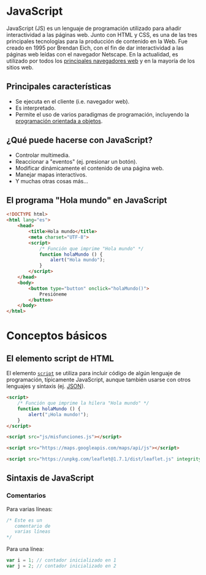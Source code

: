 # JavaScript
JavaScript (JS) es un lenguaje de programación utilizado para añadir interactividad a las páginas web. Junto con HTML y CSS, es una de las tres principales tecnologías para la producción de contenido en la Web. Fue creado en 1995 por Brendan Eich, con el fin de dar interactividad a las páginas web leídas con el navegador Netscape. En la actualidad, es utilizado por todos los [principales navegadores web](https://en.wikipedia.org/wiki/Usage_share_of_web_browsers) y en la mayoría de los sitios web.

## Principales características
* Se ejecuta en el cliente (i.e. navegador web).
* Es interpretado.
* Permite el uso de varios paradigmas de programación, incluyendo la [programación orientada a objetos](https://developer.mozilla.org/en-US/docs/Learn/JavaScript/Objects/Object-oriented_JS).

## ¿Qué puede hacerse con JavaScript?
* Controlar multimedia.
* Reaccionar a "eventos" (ej. presionar un botón).
* Modificar dinámicamente el contenido de una página web.
* Manejar mapas interactivos.
* Y muchas otras cosas más...

## El programa "Hola mundo" en JavaScript
```html
<!DOCTYPE html>
<html lang="es">
    <head>
        <title>Hola mundo</title>
        <meta charset="UTF-8"> 
        <script>
            /* Función que imprime "Hola mundo" */
            function holaMundo () {
                alert("Hola mundo");
            }        
        </script>
    </head>
    <body>
        <button type="button" onclick="holaMundo()">
            Presióneme
        </button>        
    </body>
</html>
```
# Conceptos básicos
## El elemento script de HTML
El elemento [```script```](https://developer.mozilla.org/en-US/docs/Web/HTML/Element/script) se utiliza para incluir código de algún lenguaje de programación, típicamente JavaScript, aunque también usarse con otros lenguajes y sintaxis (ej. [JSON](https://www.json.org/json-en.html)).

```html
<script>
    /* Función que imprime la hilera "Hola mundo" */
    function holaMundo () {
        alert("¡Hola mundo!");
    }        
</script>

<script src="js/misfunciones.js"></script>

<script src="https://maps.googleapis.com/maps/api/js"></script> 

<script src="https://unpkg.com/leaflet@1.7.1/dist/leaflet.js" integrity="sha512XQoYMqMTK8LvdxXYG3nZ448hOEQiglfqkJs1NOQV44cWnUrBc8PkAOcXy20w0vlaXaVUearIOBhiXZ5V3ynxwA==" crossorigin=""></script>
```

## Sintaxis de JavaScript

### Comentarios
Para varias líneas:
```javascript
/* Este es un
   comentario de
   varias líneas 
*/
```

Para una línea:
```javascript
var i = 1; // contador inicializado en 1       
var j = 2; // contador inicializado en 2 
```




```javascript
```
